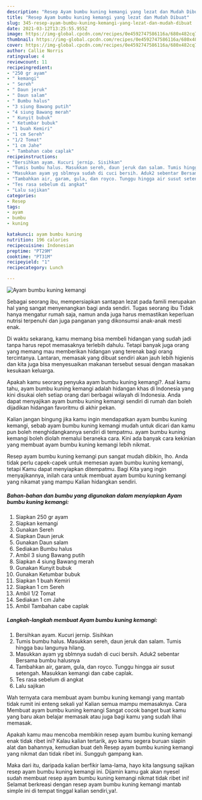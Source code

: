 ```yaml
---
description: "Resep Ayam bumbu kuning kemangi yang lezat dan Mudah Dibuat"
title: "Resep Ayam bumbu kuning kemangi yang lezat dan Mudah Dibuat"
slug: 345-resep-ayam-bumbu-kuning-kemangi-yang-lezat-dan-mudah-dibuat
date: 2021-03-12T13:25:55.955Z
image: https://img-global.cpcdn.com/recipes/0e4592747586116a/680x482cq70/ayam-bumbu-kuning-kemangi-foto-resep-utama.jpg
thumbnail: https://img-global.cpcdn.com/recipes/0e4592747586116a/680x482cq70/ayam-bumbu-kuning-kemangi-foto-resep-utama.jpg
cover: https://img-global.cpcdn.com/recipes/0e4592747586116a/680x482cq70/ayam-bumbu-kuning-kemangi-foto-resep-utama.jpg
author: Callie Norris
ratingvalue: 4
reviewcount: 11
recipeingredient:
- "250 gr ayam"
- " kemangi"
- " Sereh"
- " Daun jeruk"
- " Daun salam"
- " Bumbu halus"
- "3 siung Bawang putih"
- "4 siung Bawang merah"
- " Kunyit bubuk"
- " Ketumbar bubuk"
- "1 buah Kemiri"
- "1 cm Sereh"
- "1/2 Tomat"
- "1 cm Jahe"
- " Tambahan cabe caplak"
recipeinstructions:
- "Bersihkan ayam. Kucuri jernip. Sisihkan"
- "Tumis bumbu halus. Masukkan sereh, daun jeruk dan salam. Tumis hingga bau langunya hilang."
- "Masukkan ayam yg sblmnya sudah di cuci bersih. Aduk2 sebentar Bersama bumbu halusnya"
- "Tambahkan air, garam, gula, dan royco. Tunggu hingga air susut setengah. Masukkan kemangi dan cabe caplak."
- "Tes rasa sebelum di angkat"
- "Lalu sajikan"
categories:
- Resep
tags:
- ayam
- bumbu
- kuning

katakunci: ayam bumbu kuning 
nutrition: 196 calories
recipecuisine: Indonesian
preptime: "PT29M"
cooktime: "PT31M"
recipeyield: "1"
recipecategory: Lunch

---
```



![Ayam bumbu kuning kemangi](https://img-global.cpcdn.com/recipes/0e4592747586116a/680x482cq70/ayam-bumbu-kuning-kemangi-foto-resep-utama.jpg)

Sebagai seorang ibu, mempersiapkan santapan lezat pada famili merupakan hal yang sangat menyenangkan bagi anda sendiri. Tugas seorang ibu Tidak hanya mengatur rumah saja, namun anda juga harus memastikan keperluan nutrisi terpenuhi dan juga panganan yang dikonsumsi anak-anak mesti enak.

Di waktu  sekarang, kamu memang bisa membeli hidangan yang sudah jadi tanpa harus repot memasaknya terlebih dahulu. Tetapi banyak juga orang yang memang mau memberikan hidangan yang terenak bagi orang tercintanya. Lantaran, memasak yang dibuat sendiri akan jauh lebih higienis dan kita juga bisa menyesuaikan makanan tersebut sesuai dengan masakan kesukaan keluarga. 



Apakah kamu seorang penyuka ayam bumbu kuning kemangi?. Asal kamu tahu, ayam bumbu kuning kemangi adalah hidangan khas di Indonesia yang kini disukai oleh setiap orang dari berbagai wilayah di Indonesia. Anda dapat menyajikan ayam bumbu kuning kemangi sendiri di rumah dan boleh dijadikan hidangan favoritmu di akhir pekan.

Kalian jangan bingung jika kamu ingin mendapatkan ayam bumbu kuning kemangi, sebab ayam bumbu kuning kemangi mudah untuk dicari dan kamu pun boleh menghidangkannya sendiri di tempatmu. ayam bumbu kuning kemangi boleh diolah memalui beraneka cara. Kini ada banyak cara kekinian yang membuat ayam bumbu kuning kemangi lebih nikmat.

Resep ayam bumbu kuning kemangi pun sangat mudah dibikin, lho. Anda tidak perlu capek-capek untuk memesan ayam bumbu kuning kemangi, tetapi Kamu dapat menyiapkan ditempatmu. Bagi Kita yang ingin menyajikannya, inilah cara untuk membuat ayam bumbu kuning kemangi yang nikamat yang mampu Kalian hidangkan sendiri.

<!--inarticleads1-->

##### Bahan-bahan dan bumbu yang digunakan dalam menyiapkan Ayam bumbu kuning kemangi:

1. Siapkan 250 gr ayam
1. Siapkan  kemangi
1. Gunakan  Sereh
1. Siapkan  Daun jeruk
1. Gunakan  Daun salam
1. Sediakan  Bumbu halus
1. Ambil 3 siung Bawang putih
1. Siapkan 4 siung Bawang merah
1. Gunakan  Kunyit bubuk
1. Gunakan  Ketumbar bubuk
1. Siapkan 1 buah Kemiri
1. Siapkan 1 cm Sereh
1. Ambil 1/2 Tomat
1. Sediakan 1 cm Jahe
1. Ambil  Tambahan cabe caplak




<!--inarticleads2-->

##### Langkah-langkah membuat Ayam bumbu kuning kemangi:

1. Bersihkan ayam. Kucuri jernip. Sisihkan
1. Tumis bumbu halus. Masukkan sereh, daun jeruk dan salam. Tumis hingga bau langunya hilang.
1. Masukkan ayam yg sblmnya sudah di cuci bersih. Aduk2 sebentar Bersama bumbu halusnya
1. Tambahkan air, garam, gula, dan royco. Tunggu hingga air susut setengah. Masukkan kemangi dan cabe caplak.
1. Tes rasa sebelum di angkat
1. Lalu sajikan




Wah ternyata cara membuat ayam bumbu kuning kemangi yang mantab tidak rumit ini enteng sekali ya! Kalian semua mampu memasaknya. Cara Membuat ayam bumbu kuning kemangi Sangat cocok banget buat kamu yang baru akan belajar memasak atau juga bagi kamu yang sudah lihai memasak.

Apakah kamu mau mencoba membikin resep ayam bumbu kuning kemangi enak tidak ribet ini? Kalau kalian tertarik, ayo kamu segera buruan siapin alat dan bahannya, kemudian buat deh Resep ayam bumbu kuning kemangi yang nikmat dan tidak ribet ini. Sungguh gampang kan. 

Maka dari itu, daripada kalian berfikir lama-lama, hayo kita langsung sajikan resep ayam bumbu kuning kemangi ini. Dijamin kamu gak akan nyesel sudah membuat resep ayam bumbu kuning kemangi nikmat tidak ribet ini! Selamat berkreasi dengan resep ayam bumbu kuning kemangi mantab simple ini di tempat tinggal kalian sendiri,ya!.

